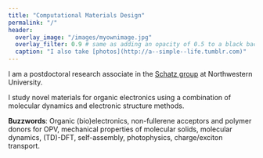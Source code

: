 ```yaml
---
title: "Computational Materials Design"
permalink: "/"
header:
  overlay_image: "/images/myownimage.jpg"
  overlay_filter: 0.9 # same as adding an opacity of 0.5 to a black background
  caption: "I also take [photos](http://a--simple--life.tumblr.com)"
---
```



I am a postdoctoral research associate in the [Schatz group](http://sites.northwestern.edu/schatz/) at Northwestern University.

I study novel materials for organic electronics using a combination of molecular dynamics and electronic structure methods.


**Buzzwords**: Organic (bio)electronics, non-fullerene acceptors and polymer donors for OPV,
mechanical properties of molecular solids, molecular dynamics, (TD)-DFT, self-assembly, photophysics, charge/exciton transport.

